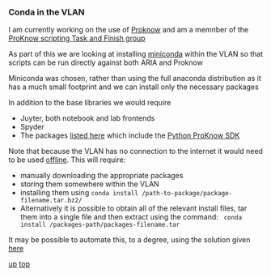 ### Conda in the VLAN

I am currently working on the use of [Proknow](../proknow/README.md) and am a memnber of the [ProKnow scripting Task and Finish group](https://github.com/nhs-proknow)

As part of this we are looking at installing [miniconda](../../python/conda.md) within the VLAN so that scripts can be run directly against both ARIA and Proknow

Miniconda was chosen, rather than using the full anaconda distribution as it has a much small footprint and we can install only the necessary packages

In addition to the base libraries we would require

- Juyter, both notebook and lab frontends
- Spyder
- The packages [listed here](https://github.com/nhs-proknow/proknow-scripting-tandf/blob/main/requirements.txt) which include the [Python ProKnow SDK](https://proknow-python.readthedocs.io/en/latest/)

Note that because the VLAN has no connection to the internet it would need to be used [offline](https://docs.conda.io/projects/conda/en/latest/user-guide/concepts/installing-with-conda.html#installing-conda-packages-offline). This will require:

- manually downloading the appropriate packages
- storing them somewhere within the VLAN
- installing them using ```conda install /path-to-package/package-filename.tar.bz2/```
- Alternatively it is possible to obtain all of the relevant install files, tar them into a single file and then extract using the command: ``` conda install /packages-path/packages-filename.tar```

It may be possible to automate this, to a degree, using the solution given [here](https://stackoverflow.com/questions/77703119/how-to-install-multiple-conda-packages-offline-with-correct-dependency-resolutio?noredirect=1&lq=1)


[up](README.md)
[top](../README.md)

